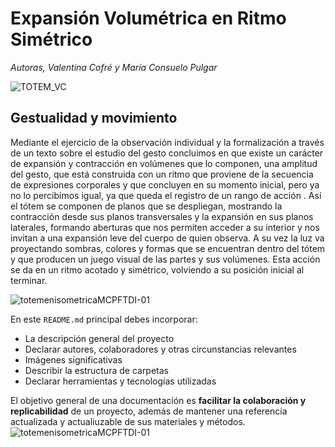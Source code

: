 # Expansión Volumétrica en Ritmo Simétrico
*Autoras, Valentina Cofré y María Consuelo Pulgar* 

![TOTEM_VC](https://user-images.githubusercontent.com/104577571/169634378-f7c1c35d-04d0-4246-8ee5-46878a203ba3.png)

## Gestualidad y movimiento ##

Mediante el ejercicio de la observación individual y la formalización a través de un texto sobre el estudio del gesto concluimos en que existe un carácter de expansión y
contracción en volúmenes que lo componen, una amplitud del gesto, que está construida con un ritmo que proviene de la secuencia de expresiones corporales y que concluyen 
en su momento inicial, pero ya no lo percibimos igual, ya que queda el registro de un rango de acción . Así el tótem se componen de planos que se despliegan, mostrando 
la contracción desde sus planos transversales y la expansión en sus planos laterales, formando aberturas que nos permiten acceder a su interior y nos invitan a una 
expansión leve del cuerpo de quien observa. A su vez la luz va proyectando sombras, colores y formas que se encuentran dentro del tótem y que producen un juego visual de 
las partes y sus volúmenes. Esta acción se da en un ritmo acotado y simétrico, volviendo a su posición inicial al terminar.

![totemenisometricaMCPFTDI-01](https://user-images.githubusercontent.com/104577571/169634536-67d3fd0a-01a9-477b-ad85-793159cbf35b.jpg) 

En este `README.md` principal debes incorporar:
- La descripción general del proyecto
- Declarar autores, colaboradores y otras circunstancias relevantes
- Imágenes significativas
- Describir la estructura de carpetas
- Declarar herramientas y tecnologías utilizadas

El objetivo general de una documentación es **facilitar la colaboración y replicabilidad** de un proyecto, además de mantener una referencia actualizada y actualiuzable de sus materiales y métodos.
![totemenisometricaMCPFTDI-01](https://user-images.githubusercontent.com/104577571/169634536-67d3fd0a-01a9-477b-ad85-793159cbf35b.jpg)
